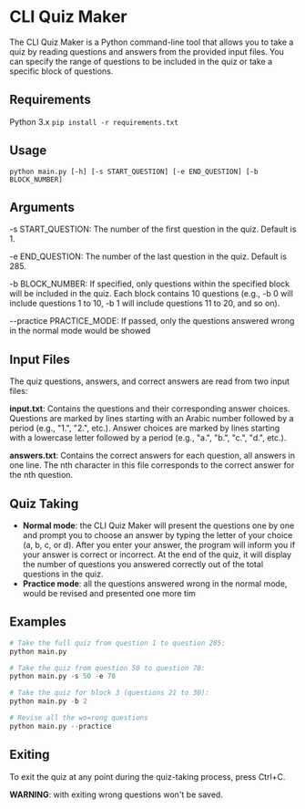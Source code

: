 # CLI Quiz Maker

The CLI Quiz Maker is a Python command-line tool that allows you to take a quiz by reading questions and answers from the provided input files. You can specify the range of questions to be included in the quiz or take a specific block of questions.

## Requirements

Python 3.x
`pip install -r requirements.txt`

## Usage

`python main.py [-h] [-s START_QUESTION] [-e END_QUESTION] [-b BLOCK_NUMBER]`

## Arguments

-s START_QUESTION: The number of the first question in the quiz. Default is 1.

-e END_QUESTION: The number of the last question in the quiz. Default is 285.

-b BLOCK_NUMBER: If specified, only questions within the specified block will be included in the quiz. Each block contains 10 questions (e.g., -b 0 will include questions 1 to 10, -b 1 will include questions 11 to 20, and so on).

--practice PRACTICE_MODE: If passed, only the questions answered wrong in the normal mode would be
showed

## Input Files

The quiz questions, answers, and correct answers are read from two input files:

**input.txt**: Contains the questions and their corresponding answer choices.
Questions are marked by lines starting with an Arabic number followed by a period (e.g., "1.", "2.", etc.).
Answer choices are marked by lines starting with a lowercase letter followed by a period (e.g., "a.", "b.", "c.", "d.", etc.).

**answers.txt**: Contains the correct answers for each question, all answers in one line. The nth character in this file corresponds to the correct answer for the nth question.

## Quiz Taking

* **Normal mode**: the CLI Quiz Maker will present the questions one by one and prompt you to choose an answer by typing the letter of your choice (a, b, c, or d). After you enter your answer, the program will inform you if your answer is correct or incorrect. At the end of the quiz, it will display the number of questions you answered correctly out of the total questions in the quiz.
* **Practice mode**: all the questions answered wrong in the normal mode, would be revised and presented one more tim

## Examples

```python
# Take the full quiz from question 1 to question 285:
python main.py

# Take the quiz from question 50 to question 70:
python main.py -s 50 -e 70

# Take the quiz for block 3 (questions 21 to 30):
python main.py -b 2

# Revise all the wo=rong questions
python main.py --practice
```

## Exiting

To exit the quiz at any point during the quiz-taking process, press Ctrl+C.

**WARNING**: with exiting wrong questions won't be saved.

